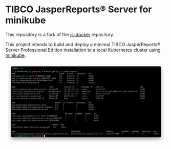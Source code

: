 # TIBCO JasperReports® Server for minikube
This repository is a fork of the [js-docker](https://github.com/TIBCOSoftware/js-docker) repository.

This project intends to build and deploy a minimal TIBCO JasperReports® Server Professional Edition installation to a local Kubernetes cluster using [minikube](https://github.com/kubernetes/minikube).

<img src="./jrs-cluster.png" alt="JasperReports Server minikube cluster">
